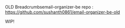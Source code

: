 OLD Breadcrumbsemail-organizer-be repo : https://github.com/sushanth0861/email-organizer-be-old

WIP!

